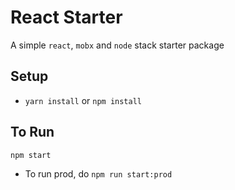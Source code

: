 # React Starter
A simple `react`, `mobx` and `node` stack starter package

## Setup
- `yarn install` or `npm install`

## To Run
```
npm start
```
- To run prod, do `npm run start:prod`


